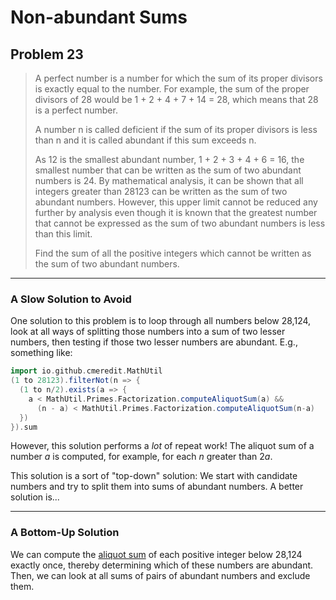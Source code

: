# Non-abundant Sums

## Problem 23



> A perfect number is a number for which the sum of its proper divisors is exactly equal to the number. For example, the sum of the proper divisors of 28 would be 1 + 2 + 4 + 7 + 14 = 28, which means that 28 is a perfect number.
> 
> A number n is called deficient if the sum of its proper divisors is less than n and it is called abundant if this sum exceeds n.
> 
> As 12 is the smallest abundant number, 1 + 2 + 3 + 4 + 6 = 16, the smallest number that can be written as the sum of two abundant numbers is 24. By mathematical analysis, it can be shown that all integers greater than 28123 can be written as the sum of two abundant numbers. However, this upper limit cannot be reduced any further by analysis even though it is known that the greatest number that cannot be expressed as the sum of two abundant numbers is less than this limit.
> 
> Find the sum of all the positive integers which cannot be written as the sum of two abundant numbers.

---

### A Slow Solution to Avoid

One solution to this problem is to loop through all numbers below 28,124, look at all ways of splitting those numbers into 
a sum of two lesser numbers, then testing if those two lesser numbers are abundant. E.g., something like:

```scala
import io.github.cmeredit.MathUtil
(1 to 28123).filterNot(n => {
  (1 to n/2).exists(a => {
    a < MathUtil.Primes.Factorization.computeAliquotSum(a) &&
      (n - a) < MathUtil.Primes.Factorization.computeAliquotSum(n-a)
  })
}).sum
```

However, this solution performs a _lot_ of repeat work! The aliquot sum of a number $a$ is computed, for example, for each 
$n$ greater than $2a$.

This solution is a sort of "top-down" solution: We start with candidate numbers and try to split them into sums of 
abundant numbers. A better solution is...

---

### A Bottom-Up Solution

We can compute the [aliquot sum](https://en.wikipedia.org/wiki/Aliquot_sum) of each positive integer below 28,124 exactly 
once, thereby determining which of these numbers are abundant. Then, we can look at all sums of pairs of abundant numbers 
and exclude them.